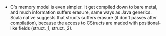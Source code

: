- C's memory model is even simpler. It get compiled down to bare metal, and much information suffers erasure, same ways as Java generics. Scala native suggests that structs suffers erasure (it don't passes after compilation), because the access to CStructs are maded with positional-like fields (struct._1, struct._2).  